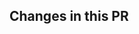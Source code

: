 ## Changes in this PR

<!--
Thanks for your interest in contributing to this repository!
Please describe your changes here.
-->
